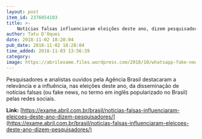 ```yaml
---
layout: post
item_id: 2376054103
title: >-
    Notícias falsas influenciaram eleições deste ano, dizem pesquisadores
author: Tatu D'Oquei
date: 2018-11-02 18:28:04
pub_date: 2018-11-02 18:28:04
time_added: 2018-11-03 13:56:39
category: 
image: https://abrilexame.files.wordpress.com/2018/10/whatsapp-fake-news.jpg?quality=70&strip=info&w=680&h=453&crop=1
---
```


Pesquisadores e analistas ouvidos pela Agência Brasil destacaram a relevância e a influência, nas eleições deste ano, da disseminação de notícias falsas (ou fake news, no termo em inglês popularizado no Brasil) pelas redes sociais.

**Link:** [https://exame.abril.com.br/brasil/noticias-falsas-influenciaram-eleicoes-deste-ano-dizem-pesquisadores/](https://exame.abril.com.br/brasil/noticias-falsas-influenciaram-eleicoes-deste-ano-dizem-pesquisadores/)


